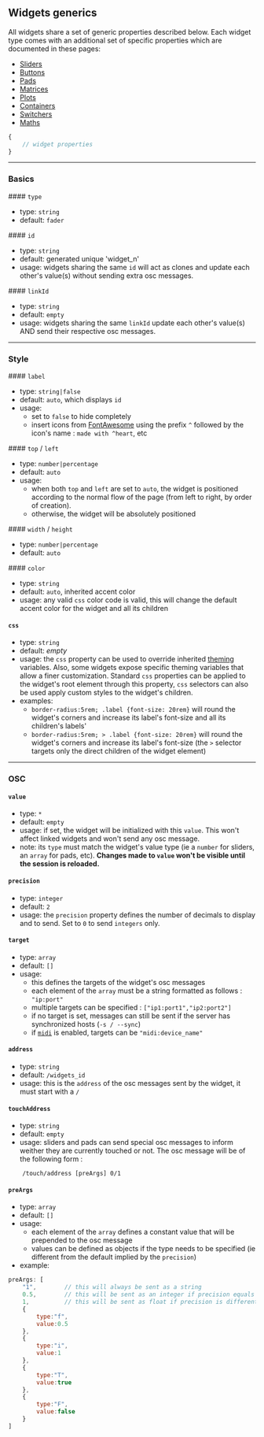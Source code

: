 ## Widgets generics

All widgets share a set of generic properties described below. Each widget type comes with an additional set of specific properties which are documented in these pages:

- [Sliders](widgets-specifics/sliders.md)
- [Buttons](widgets-specifics/buttons.md)
- [Pads](widgets-specifics/pads.md)
- [Matrices](widgets-specifics/matrices.md)
- [Plots](widgets-specifics/plots.md)
- [Containers](widgets-specifics/containers.md)
- [Switchers](widgets-specifics/switchers.md)
- [Maths](widgets-specifics/maths.md)

```js
{
    // widget properties
}
```

----
### Basics

#### `type`
- type: `string`
- default: `fader`

#### `id`
- type: `string`
- default: generated unique 'widget_n'
- usage: widgets sharing the same `id` will act as clones and update each other's value(s) without sending extra osc messages.

#### `linkId`
- type: `string`
- default: `empty`
- usage: widgets sharing the same `linkId` update each other's value(s) AND send their respective osc messages.



----
### Style

#### `label`
- type: `string|false`
- default: `auto`, which displays `id`
- usage:
    - set to `false` to hide completely
    - insert icons from [FontAwesome](http://fontawesome.io/icons/) using the prefix `^` followed by the icon's name : `made with ^heart`, etc

#### `top` / `left`
- type: `number|percentage`
- default: `auto`
- usage:
    - when both `top` and `left` are set to `auto`, the widget is positioned according to the normal flow of the page (from left to right, by order of creation).
    - otherwise, the widget will be absolutely positioned


#### `width` / `height`
- type: `number|percentage`
- default: `auto`

#### `color`
- type: `string`
- default: `auto`, inherited accent color
- usage: any valid `css` color code is valid, this will change the default accent color for the widget and all its children


#### `css`
- type: `string`
- default: *empty*
- usage: the `css` property can be used to override inherited [theming](theming.md) variables. Also, some widgets expose specific theming variables that allow a finer customization. Standard `css` properties can be applied to the widget's root element through this property, `css` selectors can also be used apply custom styles to the widget's children.
- examples:
    - `border-radius:5rem; .label {font-size: 20rem}` will round the widget's corners and increase its label's font-size and all its children's labels'
    - `border-radius:5rem; > .label {font-size: 20rem}` will round the widget's corners and increase its label's font-size (the `>` selector targets only the direct children of the widget element)

----
### OSC


#### `value`
- type: `*`
- default: `empty`
- usage: if set, the widget will be initialized with this `value`. This won't affect linked widgets and won't send any osc message.
- note: its `type` must match the widget's value type (ie a `number` for sliders, an `array` for pads, etc). **Changes made to `value` won't be visible until the session is reloaded.**


#### `precision`
- type: `integer`
- default: `2`
- usage: the `precision` property defines the number of decimals to display and to send. Set to `0` to send `integers` only.

#### `target`
- type: `array`
- default: `[]`
- usage:
    - this defines the targets of the widget's osc messages
    - each element of the `array` must be a string formatted as follows : `"ip:port"`
    - multiple targets can be specified : `["ip1:port1","ip2:port2"]`
    - if no target is set, messages can still be sent if the server has synchronized hosts (`-s / --sync`)
    - if [`midi`](midi.md) is enabled, targets can be `"midi:device_name"`

#### `address`
- type: `string`
- default: `/widgets_id`
- usage: this is the `address` of the osc messages sent by the widget, it must start with a `/`

#### `touchAddress`
- type: `string`
- default: `empty`
- usage: sliders and pads can send special osc messages to inform weither they are currently touched or not. The osc message will be of the following form :
```
    /touch/address [preArgs] 0/1
```

#### `preArgs`
- type: `array`
- default: `[]`
- usage:
    - each element of the `array` defines a constant value that will be prepended to the osc message
    - values can be defined as objects if the type needs to be specified (ie different from the default implied by the `precision`)
- example:
```js
preArgs: [
    "1",        // this will always be sent as a string
    0.5,        // this will be sent as an integer if precision equals 0
    1,          // this will be sent as float if precision is different from 0
    {
        type:"f",
        value:0.5
    },
    {
        type:"i",
        value:1
    },
    {
        type:"T",
        value:true
    },
    {
        type:"F",
        value:false
    }
]
```
